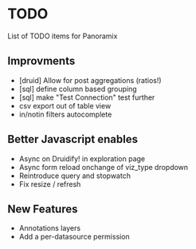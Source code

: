 # TODO
List of TODO items for Panoramix

## Improvments
* [druid] Allow for post aggregations (ratios!)
* [sql] define column based grouping
* [sql] make "Test Connection" test further
* csv export out of table view
* in/notin filters autocomplete

## Better Javascript enables
* Async on Druidify! in exploration page
* Async form reload onchange of viz_type dropdown
* Reintroduce query and stopwatch
* Fix resize / refresh

## New Features
* Annotations layers
* Add a per-datasource permission
